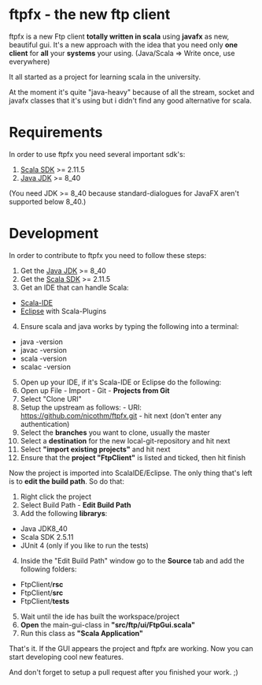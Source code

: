 # ftpfx - the new ftp client
ftpfx is a new Ftp client **totally written in scala** using **javafx** as new, beautiful gui.
It's a new approach with the idea that you need only **one client** for **all** your **systems** your using. 
(Java/Scala => Write once, use everywhere)

It all started as a project for learning scala in the university.

At the moment it's quite "java-heavy" because of all the stream, socket and javafx classes 
that it's using but i didn't find any good alternative for scala.

# Requirements
In order to use ftpfx you need several important sdk's:
 1. [Scala SDK](http://www.scala-lang.org/download/) >= 2.11.5
 2. [Java JDK](http://www.oracle.com/technetwork/java/javase/downloads/jdk8-downloads-2133151.html) >= 8_40

(You need JDK >= 8_40 because standard-dialogues for JavaFX aren't supported below 8_40.)

# Development
In order to contribute to ftpfx you need to follow these steps:

1. Get the [Java JDK](http://www.oracle.com/technetwork/java/javase/downloads/jdk8-downloads-2133151.html) >= 8_40
2. Get the [Scala SDK](http://www.scala-lang.org/download/) >= 2.11.5
3. Get an IDE that can handle Scala:
  - [Scala-IDE](http://scala-ide.org/)
  - [Eclipse](https://eclipse.org/) with Scala-Plugins
4. Ensure scala and java works by typing the following into a terminal:
  - java -version
  - javac -version
  - scala -version
  - scalac -version
5. Open up your IDE, if it's Scala-IDE or Eclipse do the following:
  1. Open up File - Import - Git - **Projects from Git**
  2. Select "Clone URI"
  3. Setup the upstream as follows:
    - URI: https://github.com/nicothm/ftpfx.git
    - hit next (don't enter any authentication)
  4. Select the **branches** you want to clone, usually the master
  5. Select a **destination** for the new local-git-repository and hit next
  6. Select **"import existing projects"** and hit next
  7. Ensure that the **project "FtpClient"** is listed and ticked, then hit finish

Now the project is imported into ScalaIDE/Eclipse. 
The only thing that's left is to **edit the build path**. So do that:

1. Right click the project
2. Select Build Path - **Edit Build Path**
3. Add the following **librarys**:
  - Java JDK8_40
  - Scala SDK 2.5.11
  - JUnit 4 (only if you like to run the tests)
4. Inside the "Edit Build Path" window go to the **Source** tab and add the following folders:
  - FtpClient/**rsc**
  - FtpClient/**src**
  - FtpClient/**tests**
5. Wait until the ide has built the workspace/project
6. **Open** the main-gui-class in **"src/ftp/ui/FtpGui.scala"**
7. Run this class as **"Scala Application"**

That's it. If the GUI appears the project and ftpfx are working. Now you can start developing cool new features.

And don't forget to setup a pull request after you finished your work. ;)
